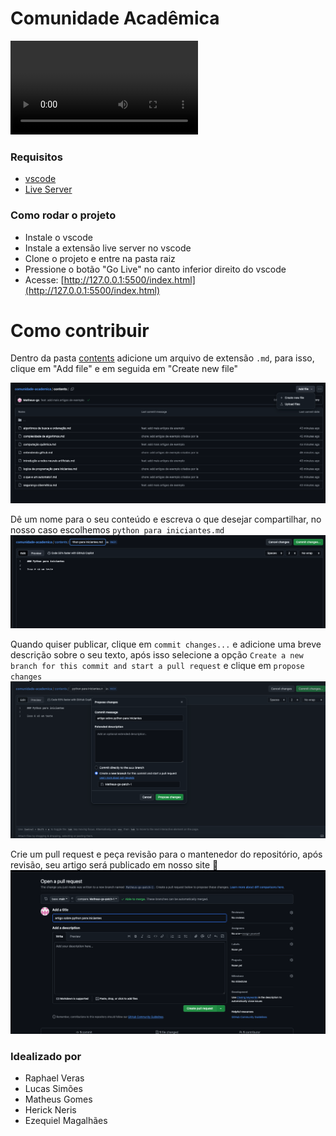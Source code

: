 # Comunidade Acadêmica

![alt text](docs/video/2024-10-09%2016-41-53.mkv)

<!--  -->

### Requisitos

- [vscode](https://code.visualstudio.com/)
- [Live Server](https://marketplace.visualstudio.com/items?itemName=ritwickdey.LiveServer)

### Como rodar o projeto

- Instale o vscode
- Instale a extensão live server no vscode
- Clone o projeto e entre na pasta raiz
- Pressione o botão "Go Live" no canto inferior direito do vscode
- Acesse: [http://127.0.0.1:5500/index.html](http://127.0.0.1:5500/index.html)

# Como contribuir

Dentro da pasta [contents](https://github.com/Matheus-gs/comunidade-academica/tree/main/contents) adicione um arquivo de extensão `.md`, para isso, clique em "Add file" e em seguida em "Create new file"

![alt text](docs/image.png)

Dê um nome para o seu conteúdo e escreva o que desejar compartilhar, no nosso caso escolhemos `python para iniciantes.md`
![alt text](docs/image-1.png)

Quando quiser publicar, clique em `commit changes...` e adicione uma breve descrição sobre o seu texto, após isso selecione a opção `Create a new branch for this commit and start a pull request` e clique em `propose changes`
![alt text](docs/image-2.png)

Crie um pull request e peça revisão para o mantenedor do repositório, após revisão, seu artigo será publicado em nosso site 🚀
![alt text](docs/image-3.png)

### Idealizado por

- Raphael Veras
- Lucas Simões
- Matheus Gomes
- Herick Neris
- Ezequiel Magalhães
